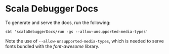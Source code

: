 # Scala Debugger Docs

To generate and serve the docs, run the following:

```
sbt 'scalaDebuggerDocs/run -gs --allow-unsupported-media-types'
```

Note the use of `--allow-unsupported-media-types`, which is needed to serve
fonts bundled with the _font-awesome_ library.
